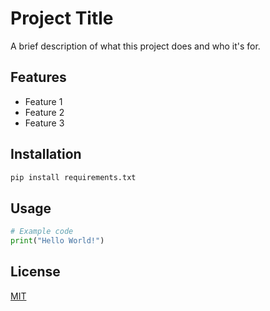 # Project Title

A brief description of what this project does and who it's for.

## Features

- Feature 1
- Feature 2
- Feature 3

## Installation

```bash
pip install requirements.txt
```

## Usage

```python
# Example code
print("Hello World!")
```

## License

[MIT](https://choosealicense.com/licenses/mit/) 